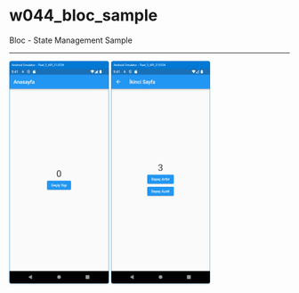 # w044_bloc_sample

Bloc - State Management Sample
<HR>
<img src="https://github.com/VedatBiner/flutter-codes/blob/master/widgets_templates/w044_bloc_sample/screen_shots/img-01.png" height="400em"/>
<img src="https://github.com/VedatBiner/flutter-codes/blob/master/widgets_templates/w044_bloc_sample/screen_shots/img-02.png" height="400em"/>
